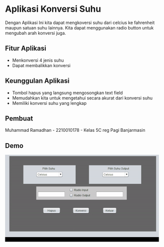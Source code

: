 
# Aplikasi Konversi Suhu

Dengan Aplikasi Ini kita dapat mengkoversi suhu dari celcius ke fahrenheit maupun satuan suhu lainnya. Kita dapat menggunakan radio button untuk mengubah arah konversi juga.

## Fitur Aplikasi

- Menkonversi 4 jenis suhu
- Dapat membalikkan konversi


## Keunggulan Aplikasi
- Tombol hapus yang langsung mengosongkan text field
- Memudahkan kita untuk mengetahui secara akurat dari konversi suhu
- Memiliki konversi suhu yang lengkap


## Pembuat

Muhammad Ramadhan - 2210010178 - Kelas 5C reg Pagi Banjarmasin


## Demo

![App Screenshot](https://github.com/HaxsUr/Konversi-Suhu_PBO2/blob/master/gmbr/bukti.gif)

